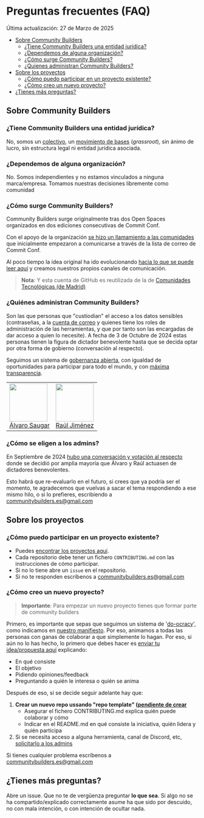 # Preguntas frecuentes (FAQ)

Última actualización: 27 de Marzo de 2025

<!-- START doctoc generated TOC please keep comment here to allow auto update -->
<!-- DON'T EDIT THIS SECTION, INSTEAD RE-RUN doctoc TO UPDATE -->
- [Sobre Community Builders](#sobre-community-builders)
  - [¿Tiene Community Builders una entidad jurídica?](#%C2%BFtiene-community-builders-una-entidad-jur%C3%ADdica)
  - [¿Dependemos de alguna organización?](#%C2%BFdependemos-de-alguna-organizaci%C3%B3n)
  - [¿Cómo surge Community Builders?](#%C2%BFc%C3%B3mo-surge-community-builders)
  - [¿Quienes administran Community Builders?](#%C2%BFquienes-administran-community-builders)
- [Sobre los proyectos](#sobre-los-proyectos)
  - [¿Cómo puedo participar en un proyecto existente?](#%C2%BFc%C3%B3mo-puedo-participar-en-un-proyecto-existente)
  - [¿Cómo creo un nuevo proyecto?](#%C2%BFc%C3%B3mo-creo-un-nuevo-proyecto)
- [¿Tienes más preguntas?](#%C2%BFtienes-m%C3%A1s-preguntas)

<!-- END doctoc generated TOC please keep comment here to allow auto update -->

## Sobre Community Builders

### ¿Tiene Community Builders una entidad jurídica?

No, somos un [colectivo](https://dle.rae.es/colectivo?m=form), un [movimiento de bases](https://es.wikipedia.org/wiki/Movimiento_de_bases) (*grassroot*), sin ánimo de lucro, sin estructura legal ni entidad jurídica asociada.  

### ¿Dependemos de alguna organización?

No. Somos independientes y no estamos vinculados a ninguna marca/empresa. Tomamos nuestras decisiones libremente como comunidad

### ¿Cómo surge Community Builders?

Community Builders surge originalmente tras dos Open Spaces organizados en dos ediciones consecutivas de Commit Conf. 

Con el apoyo de la organización [se hizo un llamamiento a las comunidades](https://blog.commit-conf.com/meetups-sobre-dinamizacion-de-comunidades/) que inicialmente empezaron a comunicarse a través de la lista de correo de Commit Conf.

Al poco tiempo la idea original ha ido evolucionando [hacia lo que se puede leer aquí](https://github.com/ComBuildersES) y creamos nuestros propios canales de comunicación.

> **Nota**: Y esta cuenta de GitHub es reutilizada de la de [Comunidades Tecnológicas (de Madrid)](https://github.com/Comunidades-Technologicas)

### ¿Quiénes administran Community Builders?

Son las que personas que "custiodian" el acceso a los datos sensibles (contraseñas, a la [cuenta de correo](mailto:communitybuilders.es@gmail.com)  y quienes tiene los roles de administración de las herramientas, y que por tanto son las encargadas de dar acceso a quien lo necesite).
A fecha de 3 de Octubre de 2024 estas personas tienen la figura de dictador benevolente hasta que se decida optar por otra forma de gobierno (conversación al respecto).

Seguimos un sistema de [gobernanza abierta](https://en.wikipedia.org/wiki/Open-source_governance), con igualdad de oportunidades para participar para todo el mundo, y con [máxima transparencia](https://docs.google.com/presentation/d/1aKF09HUjtchR3m6ys2ne-zL9exFkp7I31QqJJMrFwiA/edit#slide=id.g5bac538b3c_0_57).

<table>
  <tr>
    <td>
      <a href="https://github.com/alvarosaugarlr"><img src="https://avatars.githubusercontent.com/u/57182416?v=4" width="100px;"/><br />Álvaro Saugar</a>
    </td>
    <td>
      <a href="https://github.com/hhkaos"><img src="https://avatars.githubusercontent.com/u/826965?v=4" width="100px;"/><br />Raúl Jiménez</a>
    </td>
    </tr>
</table>

### ¿Cómo se eligen a los admins?

En Septiembre de 2024 [hubo una conversación y votación al respecto](https://groups.google.com/u/1/g/community-builders-es/c/DUPNtKMhz8M) donde se decidió por amplia mayoría que Álvaro y Raúl actuasen de dictadores benevolentes. 

Esto habrá que re-evaluarlo en el futuro, si crees que ya podría ser el momento, te agradecemos que vuelvas a sacar el tema respondiendo a ese mismo hilo, o si lo prefieres, escribiendo a [communitybuilders.es@gmail.com](mailto:communitybuilders.es@gmail.com)

## Sobre los proyectos

### ¿Cómo puedo participar en un proyecto existente?
  
* Puedes [encontrar los proyectos aquí](https://github.com/search?q=topic%3Aproyecto+org%3AComBuildersES+fork%3Atrue&type=repositories).
* Cada repositorio debe tener un fichero `CONTRIBUTING.md` con las instrucciones de cómo participar.
* Si no lo tiene abre un `issue` en el repositorio. 
* Si no te responden escríbenos a [communitybuilders.es@gmail.com](mailto:communitybuilders.es@gmail.com)

### ¿Cómo creo un nuevo proyecto?

> **Importante**: Para empezar un nuevo proyecto tienes que formar parte de community builders

Primero, es importante que sepas que seguimos un sistema de '[do-ocracy](https://wiki.osgeo.org/wiki/Do-ocracy)', como indicamos en [nuestro manifiesto](https://docs.google.com/presentation/d/1aKF09HUjtchR3m6ys2ne-zL9exFkp7I31QqJJMrFwiA/edit#slide=id.g5bac538b3c_0_27). Por eso, animamos a todas las personas con ganas de colaborar a que simplemente lo hagan. Por eso, si aún no lo has hecho, lo primero que debes hacer es [enviar tu idea/propuesta aquí](https://github.com/orgs/ComBuildersES/discussions/categories/ideas-y-propuestas) explicando:
- En qué consiste
- El objetivo
- Pidiendo opiniones/feedback
- Preguntando a quién le interesa o quién se anima

Después de eso, si se decide seguir adelante hay que:

1. **Crear un nuevo repo ussando "repo template" ([pendiente de crear](https://trello.com/c/IGZ4feB6/58-nuevo-proyecto)**
   - Asegurar el fichero CONTRIBUTING.md explica quién puede colaborar y cómo
   - Indicar en el README.md en qué consiste la iniciativa, quién lidera y quién participa
1. Si se necesita acceso a alguna herramienta, canal de Discord, etc, [solicitarlo a los admins](https://github.com/ComBuildersES/community/blob/main/FAQ.md#quienes-administran-community-builders)

Si tienes cualquier problema escríbenos a [communitybuilders.es@gmail.com](mailto:communitybuilders.es@gmail.com)

## ¿Tienes más preguntas?

Abre un issue. Que no te de vergüenza preguntar **lo que sea**. Si algo no se ha compartido/explicado correctamente asume ha que sido por descuido, no con mala intención, o con intención de ocultar nada.
